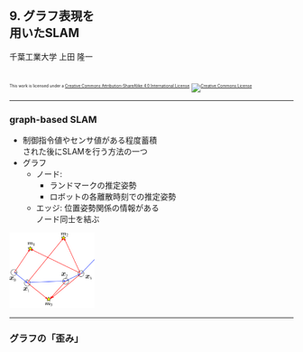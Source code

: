 ## 9. グラフ表現を<br />用いたSLAM

千葉工業大学 上田 隆一

<br />

<p style="font-size:50%">
This work is licensed under a <a rel="license" href="http://creativecommons.org/licenses/by-sa/4.0/">Creative Commons Attribution-ShareAlike 4.0 International License</a>.
<a rel="license" href="http://creativecommons.org/licenses/by-sa/4.0/">
<img alt="Creative Commons License" style="border-width:0" src="https://i.creativecommons.org/l/by-sa/4.0/88x31.png" /></a>
</p>

---

### <span style="text-transform:none">graph-based SLAM</span>

* 制御指令値やセンサ値がある程度蓄積<br />された後にSLAMを行う方法の一つ
* グラフ
    * ノード:
        * ランドマークの推定姿勢
        * ロボットの各離散時刻での推定姿勢
    * エッジ: 位置姿勢関係の情報がある<br />ノード同士を結ぶ

<img width="30%" src="../figs/graph_based_slam.png" />


---

### グラフの「歪み」
